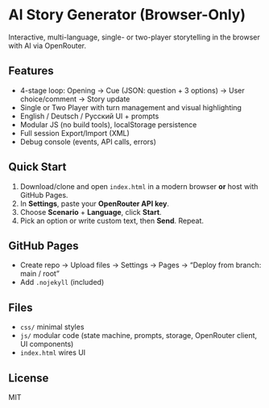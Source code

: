 # AI Story Generator (Browser-Only)

Interactive, multi-language, single- or two-player storytelling in the browser with AI via OpenRouter.

## Features
- 4-stage loop: Opening → Cue (JSON: question + 3 options) → User choice/comment → Story update
- Single or Two Player with turn management and visual highlighting
- English / Deutsch / Русский UI + prompts
- Modular JS (no build tools), localStorage persistence
- Full session Export/Import (XML)
- Debug console (events, API calls, errors)

## Quick Start
1. Download/clone and open `index.html` in a modern browser **or** host with GitHub Pages.
2. In **Settings**, paste your **OpenRouter API key**.
3. Choose **Scenario** + **Language**, click **Start**.
4. Pick an option or write custom text, then **Send**. Repeat.

## GitHub Pages
- Create repo → Upload files → Settings → Pages → “Deploy from branch: main / root”
- Add `.nojekyll` (included)

## Files
- `css/` minimal styles
- `js/` modular code (state machine, prompts, storage, OpenRouter client, UI components)
- `index.html` wires UI

## License
MIT
